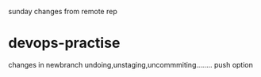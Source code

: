 sunday changes from remote rep
# devops-practise
changes in newbranch 
undoing,unstaging,uncommmiting........
push option






